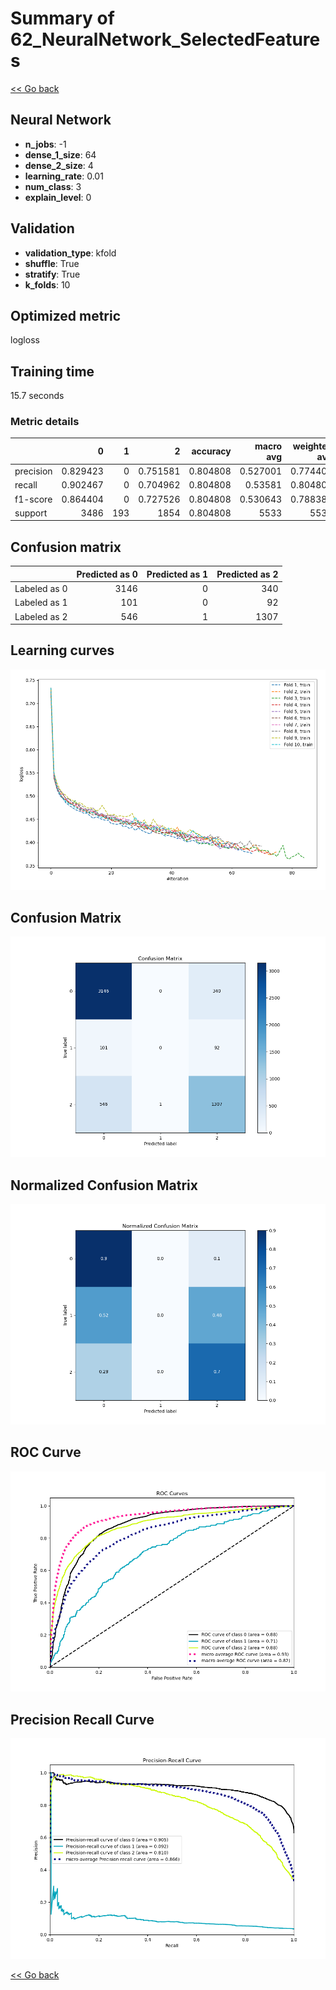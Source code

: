 # Summary of 62_NeuralNetwork_SelectedFeatures

[<< Go back](../README.md)


## Neural Network
- **n_jobs**: -1
- **dense_1_size**: 64
- **dense_2_size**: 4
- **learning_rate**: 0.01
- **num_class**: 3
- **explain_level**: 0

## Validation
 - **validation_type**: kfold
 - **shuffle**: True
 - **stratify**: True
 - **k_folds**: 10

## Optimized metric
logloss

## Training time

15.7 seconds

### Metric details
|           |           0 |   1 |           2 |   accuracy |   macro avg |   weighted avg |   logloss |
|:----------|------------:|----:|------------:|-----------:|------------:|---------------:|----------:|
| precision |    0.829423 |   0 |    0.751581 |   0.804808 |    0.527001 |       0.774408 |  0.522612 |
| recall    |    0.902467 |   0 |    0.704962 |   0.804808 |    0.53581  |       0.804808 |  0.522612 |
| f1-score  |    0.864404 |   0 |    0.727526 |   0.804808 |    0.530643 |       0.788387 |  0.522612 |
| support   | 3486        | 193 | 1854        |   0.804808 | 5533        |    5533        |  0.522612 |


## Confusion matrix
|              |   Predicted as 0 |   Predicted as 1 |   Predicted as 2 |
|:-------------|-----------------:|-----------------:|-----------------:|
| Labeled as 0 |             3146 |                0 |              340 |
| Labeled as 1 |              101 |                0 |               92 |
| Labeled as 2 |              546 |                1 |             1307 |

## Learning curves
![Learning curves](learning_curves.png)
## Confusion Matrix

![Confusion Matrix](confusion_matrix.png)


## Normalized Confusion Matrix

![Normalized Confusion Matrix](confusion_matrix_normalized.png)


## ROC Curve

![ROC Curve](roc_curve.png)


## Precision Recall Curve

![Precision Recall Curve](precision_recall_curve.png)



[<< Go back](../README.md)
